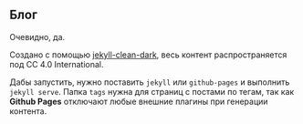 ## Блог

Очевидно, да.

Создано с помощью [jekyll-clean-dark](https://github.com/streetturtle/jekyll-clean-dark), весь контент распространяется под CC 4.0 International.

Дабы запустить, нужно поставить `jekyll` или `github-pages` и выполнить `jekyll serve`. Папка `tags` нужна для страниц с постами по тегам, так как **Github Pages** отключают любые внешние плагины при генерации контента.
